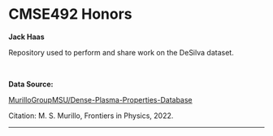 # CMSE492 Honors

**Jack Haas**

Repository used to perform and share work on the DeSilva dataset. 

<br>

**Data Source:**

[MurilloGroupMSU/Dense-Plasma-Properties-Database](https://github.com/MurilloGroupMSU/Dense-Plasma-Properties-Database/tree/master/database/DeSilvaKatsouros)

Citation: M. S. Murillo, Frontiers in Physics, 2022.



---

